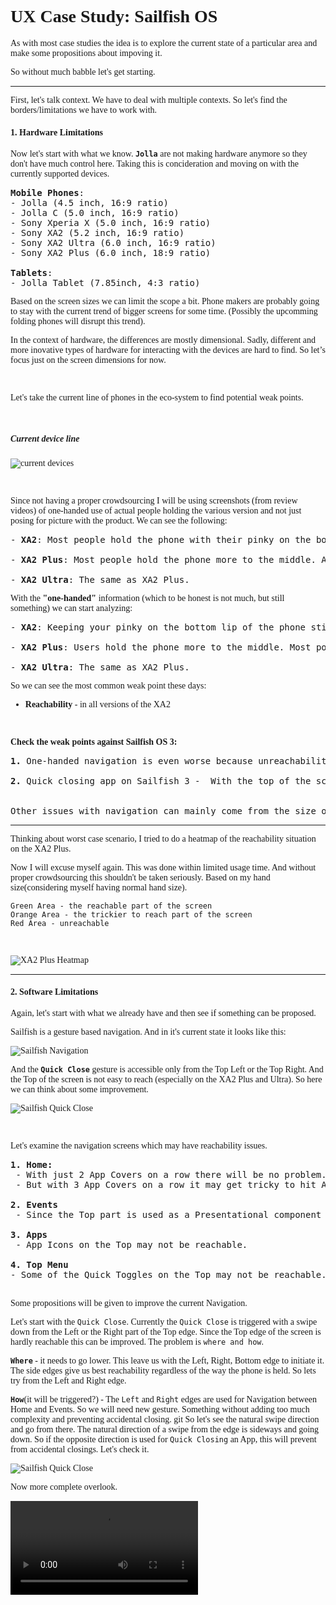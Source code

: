 <link href="style.css" rel="stylesheet"></link>

<span style="font-family: Fira Code">

# UX Case Study: Sailfish OS

As with most case studies the idea is to explore the current state of a particular area and make some propositions about impoving it.

So without much babble let's get starting.

***

First, let's talk context. We have to deal with multiple contexts. So let's find the borders/limitations we have to work with.

#### 1. Hardware Limitations

Now let's start with what we know. **`Jolla`** are not making hardware anymore so they don't have much control here. Taking this is concideration and moving on with the currently supported devices.


<pre>
<strong>Mobile Phones</strong>: 
- Jolla (4.5 inch, 16:9 ratio)
- Jolla C (5.0 inch, 16:9 ratio)
- Sony Xperia X (5.0 inch, 16:9 ratio)
- Sony XA2 (5.2 inch, 16:9 ratio)
- Sony XA2 Ultra (6.0 inch, 16:9 ratio)
- Sony XA2 Plus (6.0 inch, 18:9 ratio)

<strong>Tablets</strong>: 
- Jolla Tablet (7.85inch, 4:3 ratio)
</pre>


Based on the screen sizes we can limit the scope a bit.
Phone makers are probably going to stay with the current trend of bigger screens for some time. (Possibly the upcomming folding phones will disrupt this trend).

In the context of hardware, the differences are mostly dimensional. Sadly, different and more inovative types of hardware for interacting with the devices are hard to find. So let’s focus just on the screen dimensions for now.

<br>

Let's take the current line of phones in the eco-system to find potential weak points.

<br>

##### Current device line
![current devices](resources/images/sailfish-current-devices.webp)

<br>

Since not having a proper crowdsourcing I will be using screenshots (from review videos) of one-handed use of actual people holding the various version and not just posing for picture with the product. We can see the following:

<pre>
- <strong>XA2</strong>: Most people hold the phone with their pinky on the bottom lip.

- <strong>XA2 Plus</strong>: Most people hold the phone more to the middle. Actually most people use the phone with two hands.

- <strong>XA2 Ultra</strong>: The same as XA2 Plus.
</pre>


With the **"one-handed"** information (which to be honest is not much, but still something) we can start analyzing:

<pre>
- <strong>XA2</strong>: Keeping your pinky on the bottom lip of the phone still gives enough grip and the phone can be used for somewhat normal operation. Top of the screen is unreachable. The opposite horizontal edge is unreachable.

- <strong>XA2 Plus</strong>: Users hold the phone more to the middle. Most possible explanation is weight balance, otherwise there would not be enough grip. Bottom of the screen is harder to reach(more on that later). Top of the screen is unreachable. The opposite horizontal edge is unreachable.

- <strong>XA2 Ultra</strong>: The same as XA2 Plus.
</pre>

So we can see the most common weak point these days:

- **Reachability** - in all versions of the XA2

<br>

**Check the weak points against Sailfish OS 3:**

<pre>
<strong>1.</strong> One-handed navigation is even worse because unreachability to bottom edge in XA2 Plus and Ultra. 

<strong>2.</strong> Quick closing app on Sailfish 3 -  With the top of the screen being unreachable there is a problem. Also this is only possible from the left or right portion of the top edge.


Other issues with navigation can mainly come from the size of the device and not the OS itself.
</pre>

***

Thinking about worst case scenario, I tried to do a heatmap of the reachability situation on the XA2 Plus.

Now I will excuse myself again. This was done within limited usage time. And without proper crowdsourcing this shouldn't be taken seriously. Based on my hand size(considering myself having normal hand size).

```
Green Area - the reachable part of the screen
Orange Area - the trickier to reach part of the screen
Red Area - unreachable
```

<br>

![XA2 Plus Heatmap](resources/images/sailfish-devices-reachability.svg)

***

#### 2. Software Limitations

Again, let's start with what we already have and then see if something can be proposed.

Sailfish is a gesture based navigation. And in it's current state it looks like this:

![Sailfish Navigation](resources/images/sailfish-navigation.svg)

And the **`Quick Close`** gesture is accessible only from the Top Left or the Top Right. And the Top of the screen is not easy to reach (especially on the XA2 Plus and Ultra). So here we can think about some improvement.

![Sailfish Quick Close](resources/images/sailfish-quick-close.svg)

<br>

Let's examine the navigation screens which may have reachability issues.

<pre>
<strong>1. Home:</strong>
 - With just 2 App Covers on a row there will be no problem.
 - But with 3 App Covers on a row it may get tricky to hit App Covers in the opposite edges on the Top of the screen.

<strong>2. Events </strong>
 - Since the Top part is used as a Presentational component with no controls,there are no problems.

<strong>3. Apps </strong>
 - App Icons on the Top may not be reachable.

<strong>4. Top Menu </strong>
- Some of the Quick Toggles on the Top may not be reachable.

</pre>

Some propositions will be given to improve the current Navigation.

Let's start with the `Quick Close`.
Currently the `Quick Close` is triggered with a swipe down from the Left or the Right part of the Top edge. Since the Top edge of the screen is hardly reachable this can be improved. The problem is `where and how`.

**`Where`** - it needs to go lower. This leave us with the Left, Right, Bottom edge to initiate it. The side edges give us best reachability regardless of the way the phone is held. So lets try from the Left and Right edge.

**`How`**(it will be triggered?) - The `Left` and `Right` edges are used for Navigation between Home and Events. So we will need new gesture. Something without adding too much complexity and preventing accidental closing.
git 
So let's see the natural swipe direction and go from there. The natural direction of a swipe from the edge is sideways and going down. So if the opposite direction is used for `Quick Closing` an App, this will prevent from accidental closings. Let's check it.

![Sailfish Quick Close](resources/images/sailfish-swipe-comparison.svg)

Now more complete overlook.

![Sailfish Quick Close](resources/video/SailfishOS_CloseApp.mp4)



</span>
